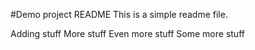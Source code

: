 #Demo project README
This is a simple readme file.

Adding stuff
More stuff
Even more stuff
Some more stuff

